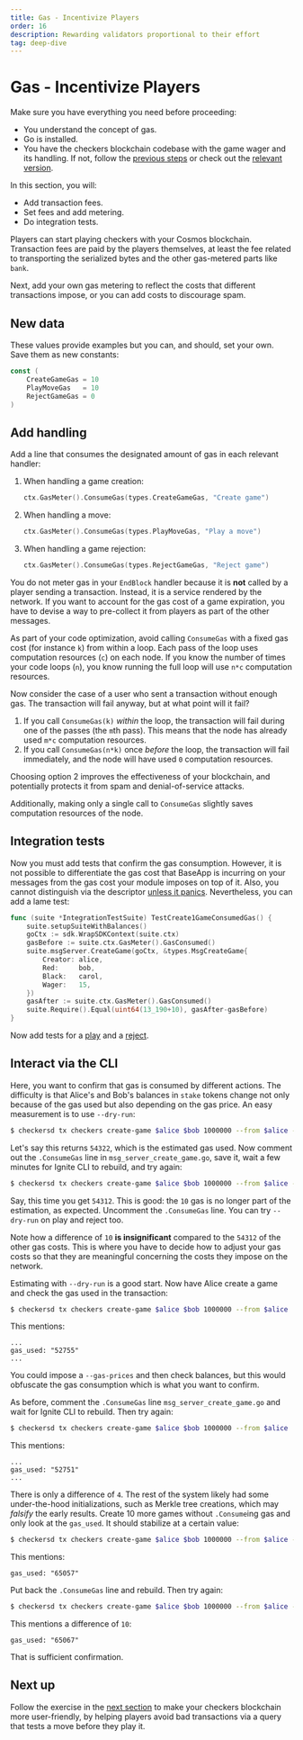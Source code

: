 ```yaml
---
title: Gas - Incentivize Players
order: 16
description: Rewarding validators proportional to their effort
tag: deep-dive
---
```


# Gas - Incentivize Players

<HighlightBox type="prerequisite">

Make sure you have everything you need before proceeding:

* You understand the concept of gas.
* Go is installed.
* You have the checkers blockchain codebase with the game wager and its handling. If not, follow the [previous steps](./game-wager.md) or check out the [relevant version](https://github.com/cosmos/b9-checkers-academy-draft/tree/game-wager).

</HighlightBox>

<HighlightBox type="learning">

In this section, you will:

* Add transaction fees.
* Set fees and add metering.
* Do integration tests.

</HighlightBox>

Players can start playing checkers with your Cosmos blockchain. Transaction fees are paid by the players themselves, at least the fee related to transporting the serialized bytes and the other gas-metered parts like `bank`.

Next, add your own gas metering to reflect the costs that different transactions impose, or you can add costs to discourage spam.

## New data

These values provide examples but you can, and should, set your own. Save them as new constants:

```go [https://github.com/cosmos/b9-checkers-academy-draft/blob/63370efe/x/checkers/types/keys.go#L43-L45]
const (
    CreateGameGas = 10
    PlayMoveGas   = 10
    RejectGameGas = 0
)
```

## Add handling

Add a line that consumes the designated amount of gas in each relevant handler:

1. When handling a game creation:

    ```go [https://github.com/cosmos/b9-checkers-academy-draft/blob/63370efe/x/checkers/keeper/msg_server_create_game.go#L45]
    ctx.GasMeter().ConsumeGas(types.CreateGameGas, "Create game")
    ```

2. When handling a move:

    ```go [https://github.com/cosmos/b9-checkers-academy-draft/blob/63370efe/x/checkers/keeper/msg_server_play_move.go#L94]
    ctx.GasMeter().ConsumeGas(types.PlayMoveGas, "Play a move")
    ```

3. When handling a game rejection:

    ```go [https://github.com/cosmos/b9-checkers-academy-draft/blob/63370efe/x/checkers/keeper/msg_server_reject_game.go#L52]
    ctx.GasMeter().ConsumeGas(types.RejectGameGas, "Reject game")
    ```

You do not meter gas in your `EndBlock` handler because it is **not** called by a player sending a transaction. Instead, it is a service rendered by the network. If you want to account for the gas cost of a game expiration, you have to devise a way to pre-collect it from players as part of the other messages.

<HighlightBox type="tip">

As part of your code optimization, avoid calling `ConsumeGas` with a fixed gas cost (for instance `k`) from within a loop. Each pass of the loop uses computation resources (`c`) on each node. If you know the number of times your code loops (`n`), you know running the full loop will use `n*c` computation resources.

Now consider the case of a user who sent a transaction without enough gas. The transaction will fail anyway, but at what point will it fail?

1. If you call `ConsumeGas(k)` _within_ the loop, the transaction will fail during one of the passes (the `m`th pass). This means that the node has already used `m*c` computation resources.
2. If you call `ConsumeGas(n*k)` once _before_ the loop, the transaction will fail immediately, and the node will have used `0` computation resources.

Choosing option 2 improves the effectiveness of your blockchain, and potentially protects it from spam and denial-of-service attacks.

Additionally, making only a single call to `ConsumeGas` slightly saves computation resources of the node.

</HighlightBox>

## Integration tests

Now you must add tests that confirm the gas consumption. However, it is not possible to differentiate the gas cost that BaseApp is incurring on your messages from the gas cost your module imposes on top of it. Also, you cannot distinguish via the descriptor [unless it panics](https://github.com/cosmos/cosmos-sdk/blob/v0.42.6/store/types/gas.go#L90-L101). Nevertheless, you can add a lame test:

```go [https://github.com/cosmos/b9-checkers-academy-draft/blob/63370efe/x/checkers/keeper/msg_server_create_game_test.go#L132-L144]
func (suite *IntegrationTestSuite) TestCreate1GameConsumedGas() {
    suite.setupSuiteWithBalances()
    goCtx := sdk.WrapSDKContext(suite.ctx)
    gasBefore := suite.ctx.GasMeter().GasConsumed()
    suite.msgServer.CreateGame(goCtx, &types.MsgCreateGame{
        Creator: alice,
        Red:     bob,
        Black:   carol,
        Wager:   15,
    })
    gasAfter := suite.ctx.GasMeter().GasConsumed()
    suite.Require().Equal(uint64(13_190+10), gasAfter-gasBefore)
}
```

Now add tests for a [play](https://github.com/cosmos/b9-checkers-academy-draft/blob/63370efe/x/checkers/keeper/msg_server_play_move_test.go#L86-L100) and a [reject](https://github.com/cosmos/b9-checkers-academy-draft/blob/63370efe/x/checkers/keeper/msg_server_reject_game_test.go#L93-L103).

## Interact via the CLI

Here, you want to confirm that gas is consumed by different actions. The difficulty is that Alice's and Bob's balances in `stake` tokens change not only because of the gas used but also depending on the gas price. An easy measurement is to use `--dry-run`:

```sh
$ checkersd tx checkers create-game $alice $bob 1000000 --from $alice --dry-run
```

Let's say this returns `54322`, which is the estimated gas used. Now comment out the `.ConsumeGas` line in `msg_server_create_game.go`, save it, wait a few minutes for Ignite CLI to rebuild, and try again:

```sh
$ checkersd tx checkers create-game $alice $bob 1000000 --from $alice --dry-run
```

Say, this time you get `54312`. This is good: the `10` gas is no longer part of the estimation, as expected. Uncomment the `.ConsumeGas` line. You can try `--dry-run` on play and reject too.

Note how a difference of `10` **is insignificant** compared to the `54312` of the other gas costs. This is where you have to decide how to adjust your gas costs so that they are meaningful concerning the costs they impose on the network.

Estimating with `--dry-run` is a good start. Now have Alice create a game and check the gas used in the transaction:

```sh
$ checkersd tx checkers create-game $alice $bob 1000000 --from $alice
```

This mentions:

```
...
gas_used: "52755"
...
```

You could impose a `--gas-prices` and then check balances, but this would obfuscate the gas consumption which is what you want to confirm.

As before, comment the `.ConsumeGas` line `msg_server_create_game.go` and wait for Ignite CLI to rebuild. Then try again:

```sh
$ checkersd tx checkers create-game $alice $bob 1000000 --from $alice
```

This mentions:

```
...
gas_used: "52751"
...
```

There is only a difference of `4`. The rest of the system likely had some under-the-hood initializations, such as Merkle tree creations, which may _falsify_ the early results. Create 10 more games without `.Consume`ing gas and only look at the `gas_used`. It should stabilize at a certain value:

```sh
$ checkersd tx checkers create-game $alice $bob 1000000 --from $alice -y | grep gas_used
```

This mentions:

```
gas_used: "65057"
```

Put back the `.ConsumeGas` line and rebuild. Then try again:

```sh
$ checkersd tx checkers create-game $alice $bob 1000000 --from $alice -y | grep gas_used
```

This mentions a difference of `10`:

```
gas_used: "65067"
```

That is sufficient confirmation.

## Next up

Follow the exercise in the [next section](./can-play.md) to make your checkers blockchain more user-friendly, by helping players avoid bad transactions via a query that tests a move before they play it.
